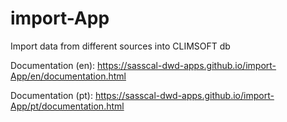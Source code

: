 # import-App
Import data from different sources into CLIMSOFT db

Documentation (en): https://sasscal-dwd-apps.github.io/import-App/en/documentation.html

Documentation (pt): https://sasscal-dwd-apps.github.io/import-App/pt/documentation.html

